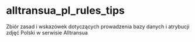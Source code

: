 # alltransua_pl_rules_tips
Zbiór zasad i wskazówek dotyczących prowadzenia bazy danych i atrybucji zdjęć Polski w serwisie Alltransua
